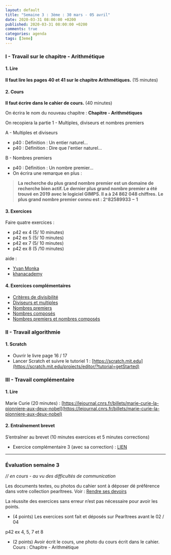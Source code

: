 ```yaml
---
layout: default
title: "Semaine 3 : 3ème : 30 mars - 05 avril"
date: 2020-03-31 08:00:00 +0200
published: 2020-03-31 08:00:00 +0200
comments: true
categories: agenda
tags: [3eme]
---
```


### I - Travail sur le chapitre - Arithmétique

#### 1. Lire

**Il faut lire les pages 40 et 41 sur le chapitre Arithmétiques.** (15 minutes)

#### 2. Cours

**Il faut écrire dans le cahier de cours.** (40 minutes)

On écrira le nom du nouveau chapitre : **Chapitre - Arithmétiques**

On recopiera la partie 1  - Multiples, diviseurs et nombres premiers

A - Multiples et diviseurs

* p40 : Définition : Un entier naturel... 
* p40 : Définition : Dire que l'entier naturel...

B - Nombres premiers

* p40 : Définition : Un nombre premier... 
* On écrira une remarque en plus :

> **La recherche du plus grand nombre premier est un domaine de recherche bien actif. Le dernier plus grand nombre premier a été trouvé en 2019 avec le logiciel GIMPS. Il a à 24 862 048 chiffres.**
> **Le plus grand nombre premier connu est : 2^82589933 − 1**

<!--more-->

#### 3. Exercices

Faire quatre exercices :

* p42 ex 4 (5/ 10 minutes)
* p42 ex 5 (5/ 10 minutes)
* p42 ex 7 (5/ 10 minutes)
* p42 ex 8 (5 /10 minutes)

aide : 
* [Yvan Monka](https://www.maths-et-tiques.fr/index.php/cours-maths/niveau-troisieme#6)
* [khanacademy](https://fr.khanacademy.org/math/cycle-4-v2/xd933de08ca5f2cb4:nombres-et-calculs-diviseurs-et-multiples)

#### 4. Exercices complémentaires

* [Critères de divisibilité](https://fr.khanacademy.org/math/cycle-4-v2/xd933de08ca5f2cb4:nombres-et-calculs-diviseurs-et-multiples/xd933de08ca5f2cb4:diviseurs-et-multiples/e/factor-pairs?modal=1)
* [Diviseurs et multiples](https://fr.khanacademy.org/math/cycle-4-v2/xd933de08ca5f2cb4:nombres-et-calculs-diviseurs-et-multiples/xd933de08ca5f2cb4:diviseurs-et-multiples/e/identifying-factors-and-multiples?modal=1)
* [Nombres premiers](https://fr.khanacademy.org/math/cycle-4-v2/xd933de08ca5f2cb4:nombres-et-calculs-diviseurs-et-multiples/xd933de08ca5f2cb4:nombres-premiers/e/prime_numbers?modal=1)
* [Nombres composés](https://fr.khanacademy.org/math/cycle-4-v2/xd933de08ca5f2cb4:nombres-et-calculs-diviseurs-et-multiples/xd933de08ca5f2cb4:nombres-premiers/e/composite_numbers?modal=1)
* [Nombres premiers et nombres composés](https://fr.khanacademy.org/math/cycle-4-v2/xd933de08ca5f2cb4:nombres-et-calculs-diviseurs-et-multiples/xd933de08ca5f2cb4:nombres-premiers/e/prime-and-composite-numbers?modal=1)


### II - Travail algorithmie

#### 1. Scratch

* Ouvrir le livre page 16 / 17
* Lancer Scratch et suivre le tutoriel 1 : [https://scratch.mit.edu](https://scratch.mit.edu/projects/editor/?tutorial=getStarted)


### III - Travail complémentaire

#### 1. Lire

Marie Curie (20 minutes) : [https://lejournal.cnrs.fr/billets/marie-curie-la-pionniere-aux-deux-nobel](https://lejournal.cnrs.fr/billets/marie-curie-la-pionniere-aux-deux-nobel)

#### 2. Entraînement brevet

S’entraîner au brevet (10 minutes exercices et 5 minutes corrections)

* Exercice complémentaire 3 (avec sa correction) : [LIEN](/assets/doc/3eme/S3/3c3-bb3.pdf)

--------------------------------------

### Évaluation semaine 3

*// en cours - au vu des difficultés de communication*

Les documents textes, ou photos du cahier sont à déposer dé préférence dans votre collection pearltrees. Voir : [Rendre ses devoirs](/rendu/)

La réussite des exercices sans erreur n’est pas nécessaire pour avoir les points.

* (4 points) Les exercices sont fait et déposés sur Pearltrees avant le 02 / 04

p42 ex 4, 5, 7 et 8


* (2 points) Avoir écrit le cours, une photo du cours écrit dans le cahier. Cours : Chapitre - Arithmétique
